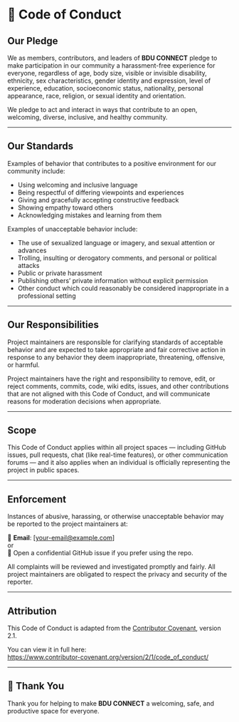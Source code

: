 # 📜 Code of Conduct

## Our Pledge

We as members, contributors, and leaders of **BDU CONNECT** pledge to make participation in our community a harassment-free experience for everyone, regardless of age, body size, visible or invisible disability, ethnicity, sex characteristics, gender identity and expression, level of experience, education, socioeconomic status, nationality, personal appearance, race, religion, or sexual identity and orientation.

We pledge to act and interact in ways that contribute to an open, welcoming, diverse, inclusive, and healthy community.

---

## Our Standards

Examples of behavior that contributes to a positive environment for our community include:

- Using welcoming and inclusive language
- Being respectful of differing viewpoints and experiences
- Giving and gracefully accepting constructive feedback
- Showing empathy toward others
- Acknowledging mistakes and learning from them

Examples of unacceptable behavior include:

- The use of sexualized language or imagery, and sexual attention or advances
- Trolling, insulting or derogatory comments, and personal or political attacks
- Public or private harassment
- Publishing others’ private information without explicit permission
- Other conduct which could reasonably be considered inappropriate in a professional setting

---

## Our Responsibilities

Project maintainers are responsible for clarifying standards of acceptable behavior and are expected to take appropriate and fair corrective action in response to any behavior they deem inappropriate, threatening, offensive, or harmful.

Project maintainers have the right and responsibility to remove, edit, or reject comments, commits, code, wiki edits, issues, and other contributions that are not aligned with this Code of Conduct, and will communicate reasons for moderation decisions when appropriate.

---

## Scope

This Code of Conduct applies within all project spaces — including GitHub issues, pull requests, chat (like real-time features), or other communication forums — and it also applies when an individual is officially representing the project in public spaces.

---

## Enforcement

Instances of abusive, harassing, or otherwise unacceptable behavior may be reported to the project maintainers at:

📩 **Email**: [your-email@example.com]  
or  
📝 Open a confidential GitHub issue if you prefer using the repo.

All complaints will be reviewed and investigated promptly and fairly. All project maintainers are obligated to respect the privacy and security of the reporter.

---

## Attribution

This Code of Conduct is adapted from the [Contributor Covenant](https://www.contributor-covenant.org/), version 2.1.

You can view it in full here:  
https://www.contributor-covenant.org/version/2/1/code_of_conduct/

---

## 🙏 Thank You

Thank you for helping to make **BDU CONNECT** a welcoming, safe, and productive space for everyone.
